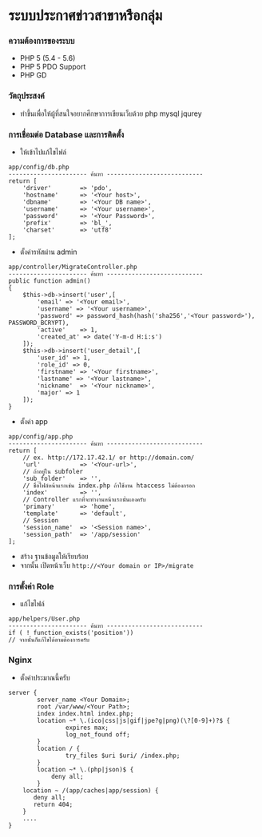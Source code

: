 # ระบบประกาศข่าวสาขาหรือกลุ่ม

### ความต้องการของระบบ
- PHP 5 (5.4 - 5.6)
- PHP 5 PDO Support
- PHP GD

### วัตถุประสงค์
- ทำขึ้นเพื่อให้ผู้ที่สนใจอยากศึกษาการเขียนเว็บด้วย php mysql jqurey

### การเชื่อมต่อ Database และการติดตั้ง
 - ให้เข้าไปแก้ไขไฟล์
```
app/config/db.php
---------------------- ค้นหา ---------------------------
return [
	'driver'		=> 'pdo',
	'hostname'	    => '<Your host>',
	'dbname'		=> '<Your DB name>',
	'username'	    => '<Your username>',
	'password'	    => '<Your Password>',
	'prefix'		=> 'bl_',
	'charset'		=> 'utf8'
];
```
 - ตั้งค่ารหัสผ่าน admin
```
app/controller/MigrateController.php
---------------------- ค้นหา ---------------------------
public function admin()
{
	$this->db->insert('user',[
		'email' => '<Your email>',
		'username' => '<Your username>',
		'password' => password_hash(hash('sha256','<Your password>'), PASSWORD_BCRYPT),
		'active'	=> 1,
		'created_at' => date('Y-m-d H:i:s')
	]);
	$this->db->insert('user_detail',[
		'user_id' => 1,
		'role_id' => 0,
		'firstname' => '<Your firstname>',
		'lastname' => '<Your lastname>',
		'nickname'	=> '<Your nickname>',
		'major' => 1
	]);
}
```
- ตั้งค่า app
```
app/config/app.php
---------------------- ค้นหา ---------------------------
return [
	// ex. http://172.17.42.1/ or http://domain.com/
	'url'			=> '<Your-url>',
	// ถ้าอยู่ใน subfoler
	'sub_folder'	=> '',
	// ชื่อไฟล์หน้าแรกเช่น index.php ถ้าใช้งาน htaccess ไม่ต้องกรอก
	'index'			=> '',
	// Controller แรกที่จะทำงานหน้าแรกนั่นเองครับ
	'primary'		=> 'home',
	'template'		=> 'default',
	// Session
	'session_name'	=> '<Session name>',
	'session_path'	=> '/app/session'
];
```
- สร้าง ฐานข้อมูลให้เรียบร้อย
- จากนั้น เปิดหน้าเว็บ `http://<Your domain or IP>/migrate`

### การตั้งค่า Role
- แก้ไขไฟล์
```
app/helpers/User.php
---------------------- ค้นหา ---------------------------
if ( ! function_exists('position'))
// จากนั้นก็แก้ไขได้ตามต้องการครับ
```

### Nginx
- ตั้งค่าประมาณนี้ครับ
```
server {
        server_name <Your Domain>;
        root /var/www/<Your Path>;
        index index.html index.php;
        location ~* \.(ico|css|js|gif|jpe?g|png)(\?[0-9]+)?$ {
                expires max;
                log_not_found off;
        }
        location / {
                try_files $uri $uri/ /index.php;
        }
        location ~* \.(php|json)$ {
        	deny all;
        }
	location ~ /(app/caches|app/session) {
	   deny all;
	   return 404;
	}
	....
}
```
